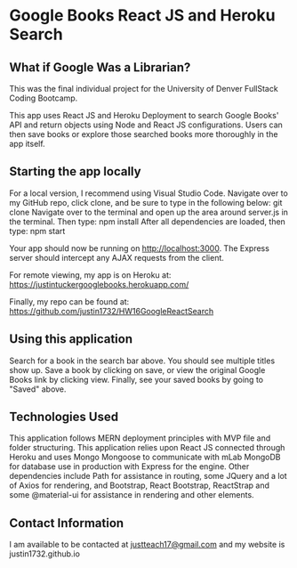 # Google Books React JS and Heroku Search

## What if Google Was a Librarian?

This was the final individual project for the University of Denver FullStack Coding Bootcamp.

This app uses React JS and Heroku Deployment to search Google Books' API and return objects using Node and React JS configurations. Users can then save books or explore those searched books more thoroughly in the app itself.

## Starting the app locally

For a local version, I recommend using Visual Studio Code. Navigate over to my GitHub repo, click clone, and be sure to type in the following below:
git clone
Navigate over to the terminal and open up the area around server.js in the terminal. Then type:
npm install
After all dependencies are loaded, then type:
npm start

Your app should now be running on <http://localhost:3000>. The Express server should intercept any AJAX requests from the client.

For remote viewing, my app is on Heroku at:
https://justintuckergooglebooks.herokuapp.com/

Finally, my repo can be found at:
https://github.com/justin1732/HW16GoogleReactSearch

## Using this application

Search for a book in the search bar above. You should see multiple titles show up. Save a book by clicking on save, or view the original Google Books link by clicking view. Finally, see your saved books by going to "Saved" above.

## Technologies Used

This application follows MERN deployment principles with MVP file and folder structuring. This application relies upon React JS connected through Heroku and uses Mongo Mongoose to communicate with mLab MongoDB for database use in production with Express for the engine. Other dependencies include Path for assistance in routing, some JQuery and a lot of Axios for rendering, and Bootstrap, React Bootstrap, ReactStrap and some @material-ui for assistance in rendering and other elements.

## Contact Information
I am available to be contacted at justteach17@gmail.com and my website is justin1732.github.io 


